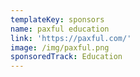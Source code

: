 ```yaml
---
templateKey: sponsors
name: paxful education
link: 'https://paxful.com/'
image: /img/paxful.png
sponsoredTrack: Education
---
```

